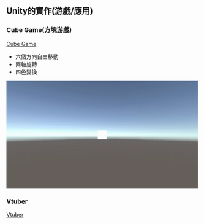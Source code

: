 ## Unity的實作(游戲/應用)

### Cube Game(方塊游戲)

[Cube Game](https://github.com/CalvinWan0101/Unity-Project/tree/main/Cube_Game)

- 六個方向自由移動
- 兩軸旋轉
- 四色變換

<img align="center" alt="GIF" src="https://github.com/CalvinWan0101/Unity-Project/blob/main/Cube_Game/GIF/Summary.gif" width="500"  />

### Vtuber

[Vtuber](https://github.com/CalvinWan0101/Unity-Project/tree/main/Vtuber)
